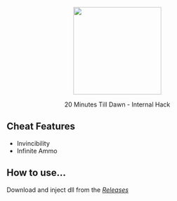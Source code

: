 <p align="center">
  <img src="https://user-images.githubusercontent.com/87567996/179534245-c0f3a445-8310-43b2-8cd9-d4d65cee8c63.jpg" width="200">
</p>

<p align="center">20 Minutes Till Dawn - Internal Hack</p>

## Cheat Features

- Invincibility
- Infinite Ammo

## How to use...

Download and inject dll from the [_Releases_](https://github.com/marcoigorr/20MTD-igorr/releases)

